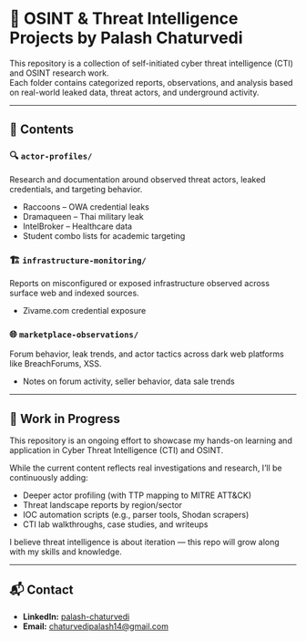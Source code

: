 # 🧠 OSINT & Threat Intelligence Projects by Palash Chaturvedi

This repository is a collection of self-initiated cyber threat intelligence (CTI) and OSINT research work.  
Each folder contains categorized reports, observations, and analysis based on real-world leaked data, threat actors, and underground activity.

---

## 📁 Contents

### 🔍 `actor-profiles/`
Research and documentation around observed threat actors, leaked credentials, and targeting behavior.

- Raccoons – OWA credential leaks
- Dramaqueen – Thai military leak
- IntelBroker – Healthcare data
- Student combo lists for academic targeting

### 🏗️ `infrastructure-monitoring/`
Reports on misconfigured or exposed infrastructure observed across surface web and indexed sources.

- Zivame.com credential exposure

### 🌐 `marketplace-observations/`
Forum behavior, leak trends, and actor tactics across dark web platforms like BreachForums, XSS.

- Notes on forum activity, seller behavior, data sale trends

---

## 🚧 Work in Progress

This repository is an ongoing effort to showcase my hands-on learning and application in Cyber Threat Intelligence (CTI) and OSINT.

While the current content reflects real investigations and research, I’ll be continuously adding:
- Deeper actor profiling (with TTP mapping to MITRE ATT&CK)
- Threat landscape reports by region/sector
- IOC automation scripts (e.g., parser tools, Shodan scrapers)
- CTI lab walkthroughs, case studies, and writeups

I believe threat intelligence is about iteration — this repo will grow along with my skills and knowledge.

---

## 📬 Contact

- **LinkedIn:** [palash-chaturvedi](https://www.linkedin.com/in/palash-chaturvedi)
- **Email:** chaturvedipalash14@gmail.com
